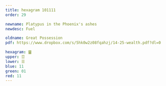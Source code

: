 ```yaml
---
title: hexagram 101111
order: 29

newname: Platypus in the Phoenix's ashes
newdesc: Fuel

oldname: Great Possession
pdf: https://www.dropbox.com/s/5hk0w2z08fqahzj/14-25-wealth.pdf?dl=0

hexagram: ䷍
upper: ☲
lower: ☰
blue: 11
green: 01
red: 11
---
```

